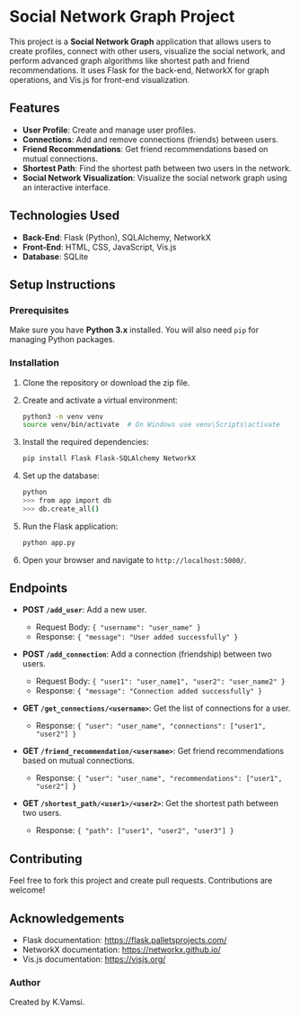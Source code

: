 
# Social Network Graph Project

This project is a **Social Network Graph** application that allows users to create profiles, connect with other users, visualize the social network, and perform advanced graph algorithms like shortest path and friend recommendations. It uses Flask for the back-end, NetworkX for graph operations, and Vis.js for front-end visualization.

## Features

- **User Profile**: Create and manage user profiles.
- **Connections**: Add and remove connections (friends) between users.
- **Friend Recommendations**: Get friend recommendations based on mutual connections.
- **Shortest Path**: Find the shortest path between two users in the network.
- **Social Network Visualization**: Visualize the social network graph using an interactive interface.

## Technologies Used

- **Back-End**: Flask (Python), SQLAlchemy, NetworkX
- **Front-End**: HTML, CSS, JavaScript, Vis.js
- **Database**: SQLite

## Setup Instructions

### Prerequisites

Make sure you have **Python 3.x** installed. You will also need `pip` for managing Python packages.

### Installation

1. Clone the repository or download the zip file.
2. Create and activate a virtual environment:
    ```bash
    python3 -m venv venv
    source venv/bin/activate  # On Windows use venv\Scripts\activate
    ```

3. Install the required dependencies:
    ```bash
    pip install Flask Flask-SQLAlchemy NetworkX
    ```

4. Set up the database:
    ```bash
    python
    >>> from app import db
    >>> db.create_all()
    ```

5. Run the Flask application:
    ```bash
    python app.py
    ```

6. Open your browser and navigate to `http://localhost:5000/`.

## Endpoints

- **POST `/add_user`**: Add a new user.
    - Request Body: `{ "username": "user_name" }`
    - Response: `{ "message": "User added successfully" }`

- **POST `/add_connection`**: Add a connection (friendship) between two users.
    - Request Body: `{ "user1": "user_name1", "user2": "user_name2" }`
    - Response: `{ "message": "Connection added successfully" }`

- **GET `/get_connections/<username>`**: Get the list of connections for a user.
    - Response: `{ "user": "user_name", "connections": ["user1", "user2"] }`

- **GET `/friend_recommendation/<username>`**: Get friend recommendations based on mutual connections.
    - Response: `{ "user": "user_name", "recommendations": ["user1", "user2"] }`

- **GET `/shortest_path/<user1>/<user2>`**: Get the shortest path between two users.
    - Response: `{ "path": ["user1", "user2", "user3"] }`

## Contributing

Feel free to fork this project and create pull requests. Contributions are welcome!

## Acknowledgements

- Flask documentation: https://flask.palletsprojects.com/
- NetworkX documentation: https://networkx.github.io/
- Vis.js documentation: https://visjs.org/

### Author

Created by K.Vamsi.
